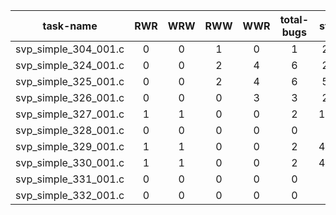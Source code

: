 | task-name | RWR | WRW | RWW | WWR | total-bugs| state | total time(ms) |
| :---: | :---: | :---: | :---: | :---: | :---: | :---: | :---: | 
| svp_simple_304_001.c | 0 | 0 | 1 | 0 | 1 | 210 | 118 |
| svp_simple_324_001.c | 0 | 0 | 2 | 4 | 6 | 286 | 174 |
| svp_simple_325_001.c | 0 | 0 | 2 | 4 | 6 | 590 | 245 |
| svp_simple_326_001.c | 0 | 0 | 0 | 3 | 3 | 271 | 134 |
| svp_simple_327_001.c | 1 | 1 | 0 | 0 | 2 | 1410 | 460 |
| svp_simple_328_001.c | 0 | 0 | 0 | 0 | 0 | 23 | 21 |
| svp_simple_329_001.c | 1 | 1 | 0 | 0 | 2 | 4200 | 913 |
| svp_simple_330_001.c | 1 | 1 | 0 | 0 | 2 | 4200 | 939 |
| svp_simple_331_001.c | 0 | 0 | 0 | 0 | 0 | 23 | 22 |
| svp_simple_332_001.c | 0 | 0 | 0 | 0 | 0 | 23 | 23 |

